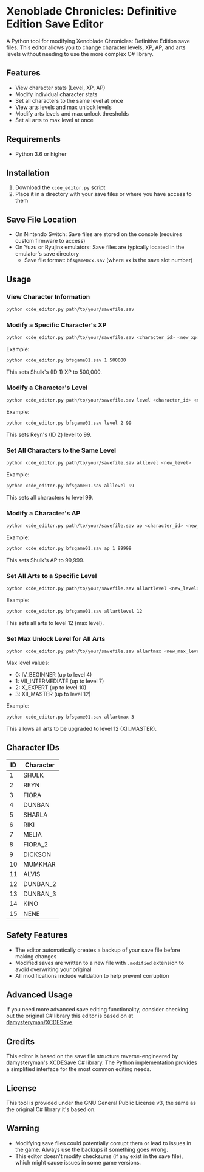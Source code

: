 # Xenoblade Chronicles: Definitive Edition Save Editor

A Python tool for modifying Xenoblade Chronicles: Definitive Edition save files. This editor allows you to change character levels, XP, AP, and arts levels without needing to use the more complex C# library.

## Features

- View character stats (Level, XP, AP)
- Modify individual character stats
- Set all characters to the same level at once
- View arts levels and max unlock levels
- Modify arts levels and max unlock thresholds
- Set all arts to max level at once

## Requirements

- Python 3.6 or higher

## Installation

1. Download the `xcde_editor.py` script
2. Place it in a directory with your save files or where you have access to them

## Save File Location

- On Nintendo Switch: Save files are stored on the console (requires custom firmware to access)
- On Yuzu or Ryujinx emulators: Save files are typically located in the emulator's save directory
  - Save file format: `bfsgame0xx.sav` (where xx is the save slot number)

## Usage

### View Character Information

```bash
python xcde_editor.py path/to/your/savefile.sav
```

### Modify a Specific Character's XP

```bash
python xcde_editor.py path/to/your/savefile.sav <character_id> <new_xp>
```

Example:
```bash
python xcde_editor.py bfsgame01.sav 1 500000
```
This sets Shulk's (ID 1) XP to 500,000.

### Modify a Character's Level

```bash
python xcde_editor.py path/to/your/savefile.sav level <character_id> <new_level>
```

Example:
```bash
python xcde_editor.py bfsgame01.sav level 2 99
```
This sets Reyn's (ID 2) level to 99.

### Set All Characters to the Same Level

```bash
python xcde_editor.py path/to/your/savefile.sav alllevel <new_level>
```

Example:
```bash
python xcde_editor.py bfsgame01.sav alllevel 99
```
This sets all characters to level 99.

### Modify a Character's AP

```bash
python xcde_editor.py path/to/your/savefile.sav ap <character_id> <new_ap>
```

Example:
```bash
python xcde_editor.py bfsgame01.sav ap 1 99999
```
This sets Shulk's AP to 99,999.

### Set All Arts to a Specific Level

```bash
python xcde_editor.py path/to/your/savefile.sav allartlevel <new_level>
```

Example:
```bash
python xcde_editor.py bfsgame01.sav allartlevel 12
```
This sets all arts to level 12 (max level).

### Set Max Unlock Level for All Arts

```bash
python xcde_editor.py path/to/your/savefile.sav allartmax <new_max_level>
```

Max level values:
- 0: IV_BEGINNER (up to level 4)
- 1: VII_INTERMEDIATE (up to level 7)
- 2: X_EXPERT (up to level 10)
- 3: XII_MASTER (up to level 12)

Example:
```bash
python xcde_editor.py bfsgame01.sav allartmax 3
```
This allows all arts to be upgraded to level 12 (XII_MASTER).

## Character IDs

| ID | Character |
|---|---|
| 1 | SHULK |
| 2 | REYN |
| 3 | FIORA |
| 4 | DUNBAN |
| 5 | SHARLA |
| 6 | RIKI |
| 7 | MELIA |
| 8 | FIORA_2 |
| 9 | DICKSON |
| 10 | MUMKHAR |
| 11 | ALVIS |
| 12 | DUNBAN_2 |
| 13 | DUNBAN_3 |
| 14 | KINO |
| 15 | NENE |

## Safety Features

- The editor automatically creates a backup of your save file before making changes
- Modified saves are written to a new file with `.modified` extension to avoid overwriting your original
- All modifications include validation to help prevent corruption

## Advanced Usage

If you need more advanced save editing functionality, consider checking out the original C# library this editor is based on at [damysteryman/XCDESave](https://github.com/damysteryman/XCDESave).

## Credits

This editor is based on the save file structure reverse-engineered by damysteryman's XCDESave C# library. The Python implementation provides a simplified interface for the most common editing needs.

## License

This tool is provided under the GNU General Public License v3, the same as the original C# library it's based on.

## Warning

- Modifying save files could potentially corrupt them or lead to issues in the game. Always use the backups if something goes wrong.
- This editor doesn't modify checksums (if any exist in the save file), which might cause issues in some game versions.
